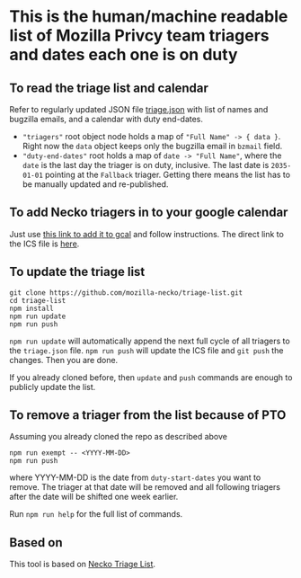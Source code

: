 # This is the human/machine readable list of Mozilla Privcy team triagers and dates each one is on duty

## To read the triage list and calendar
 Refer to regularly updated JSON file [triage.json](https://mozilla.github.io/privacy-triage/triage.json) with list of names and bugzilla emails, and a calendar with duty end-dates.
- `"triagers"` root object node holds a map of `"Full Name" -> { data }`.  Right now the `data` object keeps only the bugzilla email in `bzmail` field.
- `"duty-end-dates"` root holds a map of `date -> "Full Name"`, where the `date` is the last day the triager is on duty, inclusive.  The last date is `2035-01-01` pointing at the `Fallback` triager.  Getting there means the list has to be manually updated and re-published.

## To add Necko triagers in to your google calendar
Just use [this link to add it to gcal](https://calendar.google.com/calendar/r?cid=http://mozilla-necko.github.io/triage-list/necko-triage.ics) and follow instructions.  The direct link to the ICS file is [here](https://mozilla-necko.github.io/triage-list/necko-triage.ics).

## To update the triage list
```
git clone https://github.com/mozilla-necko/triage-list.git
cd triage-list
npm install
npm run update
npm run push
```

`npm run update` will automatically append the next full cycle of all triagers to the `triage.json` file.  `npm run push` will update the ICS file and `git push` the changes.  Then you are done.

If you already cloned before, then `update` and `push` commands are enough to publicly update the list.

## To remove a triager from the list because of PTO
Assuming you already cloned the repo as described above
```
npm run exempt -- <YYYY-MM-DD>
npm run push
```
where YYYY-MM-DD is the date from `duty-start-dates` you want to remove.  The triager at that date will be removed and all following triagers after the date will be shifted one week earlier.

Run `npm run help` for the full list of commands.

## Based on

This tool is based on [Necko Triage List](https://github.com/mozilla-necko/triage-list).
